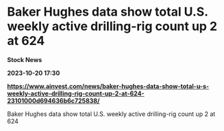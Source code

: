 # Baker Hughes data show total U.S. weekly active drilling-rig count up 2 at 624
**Stock News**

**2023-10-20 17:30**

**https://www.ainvest.com/news/baker-hughes-data-show-total-u-s-weekly-active-drilling-rig-count-up-2-at-624-23101000d694636b6c725838/**

Baker Hughes data show total U.S. weekly active drilling-rig count up 2 at 624